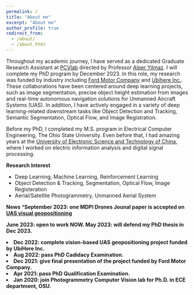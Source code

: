```yaml
---
permalink: /
title: "About me"
excerpt: "About me"
author_profile: true
redirect_from: 
  - /about/
  - /about.html
---
```

Throughout my academic journey, I have served as a dedicated Graduate Research Assistant at [PCVlab](https://u.osu.edu/pcvlab/) directed by Professor [Alper Yilmaz](https://ceg.osu.edu/people/yilmaz.15). I will complete my PhD program by December 2023. In this role, my research was funded by industry including [Ford Motor Company](https://www.ford.com/) and [Ubihere Inc.](https://ubihere.com/). These collaborations have been centered around deep learning projects, such as image segmentation, precise object height estimation from images and real-time autonomous navigation solutions for Unmanned Aircraft Systems (UAS). In addition, I have actively engaged in a variety of deep learning-related downstream tasks like Object Detection and Tracking, Semantic Segmentation, Optical Flow, and Image Registration.

Before my PhD, I completed my M.S. program in Electrical Computer Engineering, The Ohio State University. Even before that, I had amazing years at the [University of Electronic Science and Technology of China](https://en.uestc.edu.cn/), where I worked on electric information analysis and digital signal processing.

**Research Interest**
  * Deep Learning, Machine Learning, Reinforcement Learning
  * Object Detection & Tracking, Segmentation, Optical Flow, Image Registeration
  * Aerial/Satellite Photogrammetry, Unmanned Aerial System

**News**
  *<strong>September 2023: one MDPI Drones Jounal paper is accepted on [UAS visual geopositioning](https://doi.org/10.3390/drones7090569)

<strong>June 2023: open to work NOW.
<strong>May 2023: will defend my PhD thesis in Dec 2023.
    </li>
    <li>Dec 2022: complete vision-based UAS geopositioning project funded by UbiHere Inc.
    </li>
    <li>Aug 2022: pass PhD Cadidacy Examination.
    </li>
    <li>Dec 2021: give final presentation of the project funded by Ford Motor Company.
    </li>
    <li>Apr 2021: pass PhD Qualification Examination.
    </li>
    <li>Jan 2020: join Photogrammetry Computer Vision lab for Ph.D. in ECE department, OSU.
